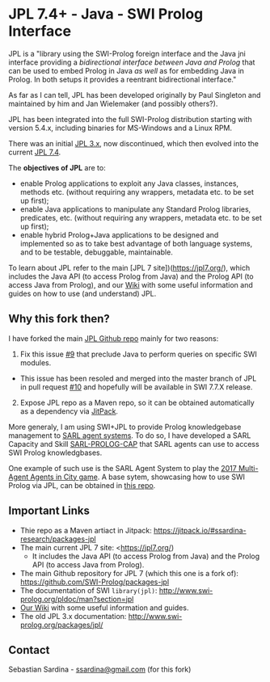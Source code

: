 # JPL 7.4+ - Java - SWI Prolog Interface

JPL is a "library using the SWI-Prolog foreign interface and the Java jni interface providing a _bidirectional interface between Java and Prolog_ that can be used to embed Prolog in Java _as well_ as for embedding Java in Prolog. In both setups it provides a reentrant bidirectional interface."

As far as I can tell, JPL has been developed originally by Paul Singleton and maintained by him and Jan Wielemaker (and possibly others?).

JPL has been integrated into the full SWI-Prolog distribution starting with version 5.4.x, including binaries for MS-Windows and a Linux RPM. 

There was an initial [JPL 3.x](http://www.swi-prolog.org/packages/jpl/), now discontinued, which then evolved into the current [JPL 7.4](https://jpl7.org/). 

The **objectives of JPL** are to:

* enable Prolog applications to exploit any Java classes, instances, methods etc. (without requiring any wrappers, metadata etc. to be set up first);
* enable Java applications to manipulate any Standard Prolog libraries, predicates, etc. (without requiring any wrappers, metadata etc. to be set up first);
* enable hybrid Prolog+Java applications to be designed and implemented so as to take best advantage of both language systems, and to be testable, debuggable, maintainable.

To learn about JPL refer to the main [JPL 7 site])(https://jpl7.org/), which includes the Java API (to access Prolog from Java) and the Prolog API (to access Java from Prolog), and our [Wiki](https://github.com/ssardina-research/packages-jpl/wiki) with some useful information and guides on how to use (and understand) JPL.


## Why this fork then?

I have forked the main [JPL Github repo](https://github.com/SWI-Prolog/packages-jpl) mainly for two reasons:

1. Fix this issue [#9](<https://github.com/SWI-Prolog/packages-jpl/issues/9>) that preclude Java to perform queries on specific SWI modules.
  * This issue has been resoled and merged into the master branch of JPL in pull request [#10](https://github.com/SWI-Prolog/packages-jpl/pull/10) and hopefully will be available in SWI 7.7.X release.
2. Expose JPL repo as a Maven repo, so it can be obtained automatically as a dependency via [JitPack](https://jitpack.io/).

More generaly, I am using SWI+JPL to provide Prolog knowledgebase management to [SARL agent systems](http://www.sarl.io/). To do so, I have developed a SARL Capacity and Skill [SARL-PROLOG-CAP](https://bitbucket.org/ssardina-research/sarl-prolog-cap) that SARL agents can use to access SWI Prolog knowledgbases.  

One example of such use is the SARL Agent System to play the [2017 Multi-Agent Agents in City game](https://multiagentcontest.org/2017/). A base sytem, showcasing how to use SWI Prolog via JPL, can be obtained in [this repo](https://bitbucket.org/ssardina-research/sarl-agtcity-base). 

## Important Links

* Thie repo as a Maven artiact in Jitpack: <https://jitpack.io/#ssardina-research/packages-jpl>
* The main current JPL 7 site: <https://jpl7.org/)
  * It includes the Java API (to access Prolog from Java) and the Prolog API (to access Java from Prolog).
* The main Github repository for JPL 7 (which this one is a fork of): <https://github.com/SWI-Prolog/packages-jpl> 
* The documentation of SWI `library(jpl)`: <http://www.swi-prolog.org/pldoc/man?section=jpl>
* [Our Wiki](https://github.com/ssardina-research/packages-jpl/wiki) with some useful information and guides.
* The old JPL 3.x documentation: <http://www.swi-prolog.org/packages/jpl/>


## Contact

Sebastian Sardina - ssardina@gmail.com (for this fork)
